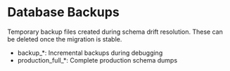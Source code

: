# Database Backups

Temporary backup files created during schema drift resolution.
These can be deleted once the migration is stable.

- backup_*: Incremental backups during debugging
- production_full_*: Complete production schema dumps
